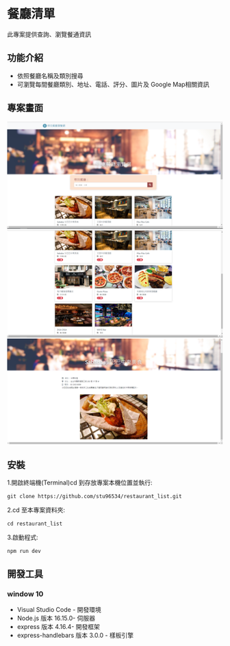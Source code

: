 # 餐廳清單
此專案提供查詢、瀏覽餐通資訊

## 功能介紹
 - 依照餐廳名稱及類別搜尋
 - 可瀏覽每間餐廳類別、地址、電話、評分、圖片及 Google Map相關資訊

## 專案畫面

![首頁](https://github.com/stu96534/restaurant_list/blob/main/public/%E9%A6%96%E9%A0%81.png)
![餐廳列表](https://github.com/stu96534/restaurant_list/blob/main/public/餐廳列表.png)
![餐廳詳細資料](https://github.com/stu96534/restaurant_list/blob/main/public/餐廳詳細資料.png)

## 安裝
1.開啟終端機(Terminal)cd 到存放專案本機位置並執行:

```
git clone https://github.com/stu96534/restaurant_list.git
```

2.cd 至本專案資料夾:

```
cd restaurant_list
```

3.啟動程式:

```
npm run dev
```
## 開發工具
### window 10
 - Visual Studio Code - 開發環境
 - Node.js 版本 16.15.0- 伺服器
 - express 版本 4.16.4- 開發框架
 - express-handlebars 版本 3.0.0 - 樣板引擎

